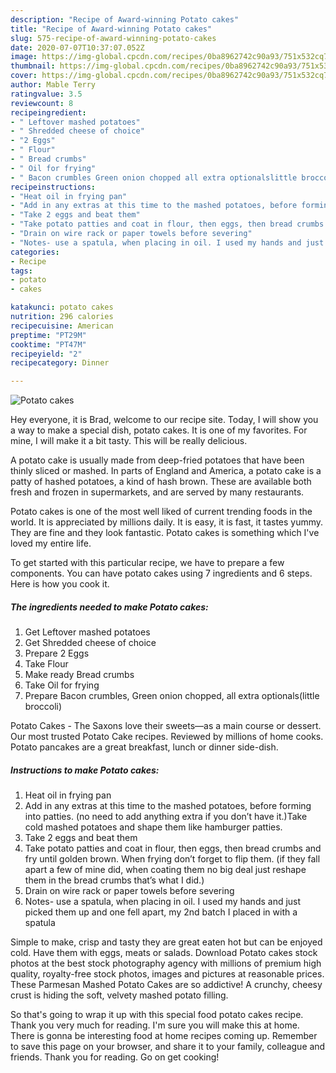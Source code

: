 ```yaml
---
description: "Recipe of Award-winning Potato cakes"
title: "Recipe of Award-winning Potato cakes"
slug: 575-recipe-of-award-winning-potato-cakes
date: 2020-07-07T10:37:07.052Z
image: https://img-global.cpcdn.com/recipes/0ba8962742c90a93/751x532cq70/potato-cakes-recipe-main-photo.jpg
thumbnail: https://img-global.cpcdn.com/recipes/0ba8962742c90a93/751x532cq70/potato-cakes-recipe-main-photo.jpg
cover: https://img-global.cpcdn.com/recipes/0ba8962742c90a93/751x532cq70/potato-cakes-recipe-main-photo.jpg
author: Mable Terry
ratingvalue: 3.5
reviewcount: 8
recipeingredient:
- " Leftover mashed potatoes"
- " Shredded cheese of choice"
- "2 Eggs"
- " Flour"
- " Bread crumbs"
- " Oil for frying"
- " Bacon crumbles Green onion chopped all extra optionalslittle broccoli"
recipeinstructions:
- "Heat oil in frying pan"
- "Add in any extras at this time to the mashed potatoes, before forming into patties. (no need to add anything extra if you don’t have it.)Take cold mashed potatoes and shape them like hamburger patties."
- "Take 2 eggs and beat them"
- "Take potato patties and coat in flour, then eggs, then bread crumbs and fry until golden brown. When frying don’t forget to flip them. (if they fall apart a few of mine did, when coating them no big deal just reshape them in the bread crumbs that’s what I did.)"
- "Drain on wire rack or paper towels before severing"
- "Notes- use a spatula, when placing in oil. I used my hands and just picked them up and one fell apart, my 2nd batch I placed in with a spatula"
categories:
- Recipe
tags:
- potato
- cakes

katakunci: potato cakes 
nutrition: 296 calories
recipecuisine: American
preptime: "PT29M"
cooktime: "PT47M"
recipeyield: "2"
recipecategory: Dinner

---
```



![Potato cakes](https://img-global.cpcdn.com/recipes/0ba8962742c90a93/751x532cq70/potato-cakes-recipe-main-photo.jpg)

Hey everyone, it is Brad, welcome to our recipe site. Today, I will show you a way to make a special dish, potato cakes. It is one of my favorites. For mine, I will make it a bit tasty. This will be really delicious.

A potato cake is usually made from deep-fried potatoes that have been thinly sliced or mashed. In parts of England and America, a potato cake is a patty of hashed potatoes, a kind of hash brown. These are available both fresh and frozen in supermarkets, and are served by many restaurants.

Potato cakes is one of the most well liked of current trending foods in the world. It is appreciated by millions daily. It is easy, it is fast, it tastes yummy. They are fine and they look fantastic. Potato cakes is something which I've loved my entire life.


To get started with this particular recipe, we have to prepare a few components. You can have potato cakes using 7 ingredients and 6 steps. Here is how you cook it.

<!--inarticleads1-->

##### The ingredients needed to make Potato cakes:

1. Get  Leftover mashed potatoes
1. Get  Shredded cheese of choice
1. Prepare 2 Eggs
1. Take  Flour
1. Make ready  Bread crumbs
1. Take  Oil for frying
1. Prepare  Bacon crumbles, Green onion chopped, all extra optionals(little broccoli)


Potato Cakes - The Saxons love their sweets—as a main course or dessert. Our most trusted Potato Cake recipes. Reviewed by millions of home cooks. Potato pancakes are a great breakfast, lunch or dinner side-dish. 

<!--inarticleads2-->

##### Instructions to make Potato cakes:

1. Heat oil in frying pan
1. Add in any extras at this time to the mashed potatoes, before forming into patties. (no need to add anything extra if you don’t have it.)Take cold mashed potatoes and shape them like hamburger patties.
1. Take 2 eggs and beat them
1. Take potato patties and coat in flour, then eggs, then bread crumbs and fry until golden brown. When frying don’t forget to flip them. (if they fall apart a few of mine did, when coating them no big deal just reshape them in the bread crumbs that’s what I did.)
1. Drain on wire rack or paper towels before severing
1. Notes- use a spatula, when placing in oil. I used my hands and just picked them up and one fell apart, my 2nd batch I placed in with a spatula


Simple to make, crisp and tasty they are great eaten hot but can be enjoyed cold. Have them with eggs, meats or salads. Download Potato cakes stock photos at the best stock photography agency with millions of premium high quality, royalty-free stock photos, images and pictures at reasonable prices. These Parmesan Mashed Potato Cakes are so addictive! A crunchy, cheesy crust is hiding the soft, velvety mashed potato filling. 

So that's going to wrap it up with this special food potato cakes recipe. Thank you very much for reading. I'm sure you will make this at home. There is gonna be interesting food at home recipes coming up. Remember to save this page on your browser, and share it to your family, colleague and friends. Thank you for reading. Go on get cooking!
